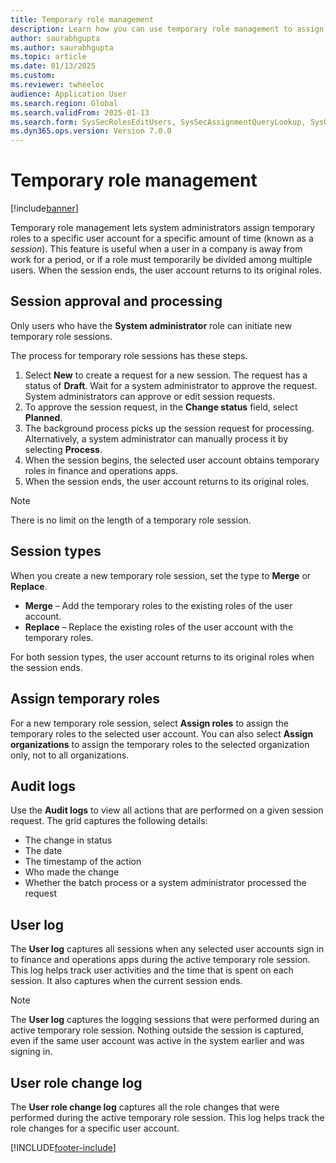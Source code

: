```yaml
---
title: Temporary role management
description: Learn how you can use temporary role management to assign temporary roles and responsibilities to active users.
author: saurabhgupta
ms.author: saurabhgupta
ms.topic: article
ms.date: 01/13/2025
ms.custom: 
ms.reviewer: twheeloc
audience: Application User
ms.search.region: Global
ms.search.validFrom: 2025-01-13
ms.search.form: SysSecRolesEditUsers, SysSecAssignmentQueryLookup, SysQueryForm, SysSecRoleExcludeUsers
ms.dyn365.ops.version: Version 7.0.0
---
```


# Temporary role management

[!include[banner](../../../finance/includes/banner.md)]

Temporary role management lets system administrators assign temporary roles to a specific user account for a specific amount of time (known as a *session*). This feature is useful when a user in a company is away from work for a period, or if a role must temporarily be divided among multiple users. When the session ends, the user account returns to its original roles.

## Session approval and processing

Only users who have the **System administrator** role can initiate new temporary role sessions.

The process for temporary role sessions has these steps.

1. Select **New** to create a request for a new session. The request has a status of **Draft**. Wait for a system administrator to approve the request. System administrators can approve or edit session requests.
1. To approve the session request, in the **Change status** field, select **Planned**.
1. The background process picks up the session request for processing. Alternatively, a system administrator can manually process it by selecting **Process**.
1. When the session begins, the selected user account obtains temporary roles in finance and operations apps.
1. When the session ends, the user account returns to its original roles.

> [!NOTE]
> There is no limit on the length of a temporary role session.

## Session types

When you create a new temporary role session, set the type to **Merge** or **Replace**.

- **Merge** – Add the temporary roles to the existing roles of the user account.
- **Replace** – Replace the existing roles of the user account with the temporary roles.

For both session types, the user account returns to its original roles when the session ends.

## Assign temporary roles

For a new temporary role session, select **Assign roles** to assign the temporary roles to the selected user account. You can also select **Assign organizations** to assign the temporary roles to the selected organization only, not to all organizations.

## Audit logs

Use the **Audit logs** to view all actions that are performed on a given session request. The grid captures the following details:

- The change in status
- The date
- The timestamp of the action
- Who made the change
- Whether the batch process or a system administrator processed the request

## User log

The **User log** captures all sessions when any selected user accounts sign in to finance and operations apps during the active temporary role session. This log helps track user activities and the time that is spent on each session. It also captures when the current session ends.

> [!NOTE]
> The **User log** captures the logging sessions that were performed during an active temporary role session. Nothing outside the session is captured, even if the same user account was active in the system earlier and was signing in.

## User role change log

The **User role change log** captures all the role changes that were performed during the active temporary role session. This log helps track the role changes for a specific user account.

[!INCLUDE[footer-include](../../../includes/footer-banner.md)]
